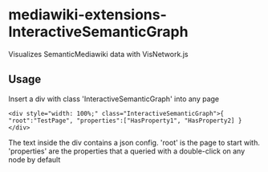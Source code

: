 # mediawiki-extensions-InteractiveSemanticGraph

Visualizes SemanticMediawiki data with VisNetwork.js

## Usage

Insert a div with class 'InteractiveSemanticGraph' into any page
```
<div style="width: 100%;" class="InteractiveSemanticGraph">{ "root":"TestPage", "properties":["HasProperty1", "HasProperty2] }</div>
```
The text inside the div contains a json config. 'root' is the page to start with. 'properties' are the properties that a queried with a double-click on any node by default